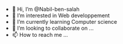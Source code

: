 - 👋 Hi, I’m @Nabil-ben-salah
- 👀 I’m interested in Web developpement
- 🌱 I’m currently learning Computer science
- 💞️ I’m looking to collaborate on ...
- 📫 How to reach me ...

<!---
Nabil-ben-salah/Nabil-ben-salah is a ✨ special ✨ repository because its `README.md` (this file) appears on your GitHub profile.
You can click the Preview link to take a look at your changes.
--->
